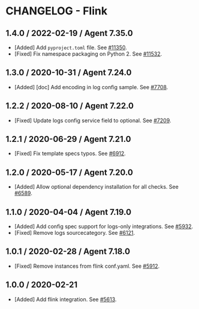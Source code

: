 # CHANGELOG - Flink

## 1.4.0 / 2022-02-19 / Agent 7.35.0

* [Added] Add `pyproject.toml` file. See [#11350](https://github.com/DataDog/integrations-core/pull/11350).
* [Fixed] Fix namespace packaging on Python 2. See [#11532](https://github.com/DataDog/integrations-core/pull/11532).

## 1.3.0 / 2020-10-31 / Agent 7.24.0

* [Added] [doc] Add encoding in log config sample. See [#7708](https://github.com/DataDog/integrations-core/pull/7708).

## 1.2.2 / 2020-08-10 / Agent 7.22.0

* [Fixed] Update logs config service field to optional. See [#7209](https://github.com/DataDog/integrations-core/pull/7209).

## 1.2.1 / 2020-06-29 / Agent 7.21.0

* [Fixed] Fix template specs typos. See [#6912](https://github.com/DataDog/integrations-core/pull/6912).

## 1.2.0 / 2020-05-17 / Agent 7.20.0

* [Added] Allow optional dependency installation for all checks. See [#6589](https://github.com/DataDog/integrations-core/pull/6589).

## 1.1.0 / 2020-04-04 / Agent 7.19.0

* [Added] Add config spec support for logs-only integrations. See [#5932](https://github.com/DataDog/integrations-core/pull/5932).
* [Fixed] Remove logs sourcecategory. See [#6121](https://github.com/DataDog/integrations-core/pull/6121).

## 1.0.1 / 2020-02-28 / Agent 7.18.0

* [Fixed] Remove instances from flink conf.yaml. See [#5912](https://github.com/DataDog/integrations-core/pull/5912).

## 1.0.0 / 2020-02-21

* [Added] Add flink integration. See [#5613](https://github.com/DataDog/integrations-core/pull/5613).
